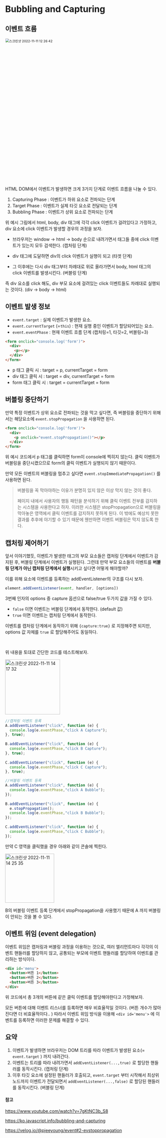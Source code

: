 # Bubbling and Capturing 

## 이벤트 흐름 

<img width="613" alt="스크린샷 2022-11-11 12 26 42" src="https://user-images.githubusercontent.com/67703882/201256551-d37b8f47-820b-457f-968e-7ec599c293de.png" style="zoom: 75%;" >

HTML DOM에서 이벤트가 발생하면 크게 3가지 단계로 이벤트 흐름을 나눌 수 있다.

1. Capturing Phase : 이벤트가 하위 요소로 전파되는 단계
2. Target Phase : 이벤트가 실제 타깃 요소로 전달되는 단계
3. Bubbling Phase : 이벤트가 상위 요소로 전파되는 단계 

위 예시 그림에서 html, body, div 태그에 각각 click 이벤트가 걸려있다고 가정하고, div 요소에 click 이벤트가 발생할 경우의 과정을 보자.  

- 브라우저는 window -> html -> body 순으로 내려가면서 태그들 중에 click 이벤트가 있는지 모두 검색한다. (캡처링 단계)  

- div 태그에 도달하면 div의 click 이벤트가 실행이 되고 (타겟 단계)
- 그 이후에는 다시 div 태그부터 차례대로 위로 올라가면서 body, html 태그의 click 이벤트를 발생시킨다. (버블링 단계)

즉 div 요소를 click 해도, div 부모 요소에 걸려있는 click 이벤트들도 차례대로 실행되는 것이다. (div -> body -> html) 

## 이벤트 발생 정보

- `event.target` : 실제 이벤트가 발생한 요소. 
- `event.currentTarget` (=`this`) : 현재 실행 중인 이벤트가 할당되어있는 요소. 
- `event.eventPhase` : 현재 이벤트 흐름 단계 (캡처링=1, 타깃=2, 버블링=3)

```html
<form onclick="console.log('form')">
  <div>
    <p></p>
  </div>
</form>
```

- p 태그 클릭 시 : target = p, currentTarget = form 
- div 태그 클릭 시 : target = div, currentTarget = form
- form 태그 클릭 시 : target = currentTarget = form 

## 버블링 중단하기 

만약 특정 이벤트가 상위 요소로 전파되는 것을 막고 싶다면, 즉 버블링을 중단하기 위해서는 해당요소에 `event.stopPropagation` 을 사용하면 된다.

```html
<form onclick="console.log('form')">
  <div>
    <p onclick="event.stopPropagation()"></p>
  </div>
</form>
```

위 예시 코드에서 p 태그를 클릭하면 form이 console에 찍히지 않는다. 클릭 이벤트가 버블링을 중단시켰으므로 form의 클릭 이벤트가 실행되지 않기 때문이다. 

만약 모든 이벤트의 버블링을 멈추고 싶다면 `event.stopImmediatePropagation()` 를 사용하면 된다. 

> 버블링을 꼭 막아야하는 이유가 분명히 있지 않은 이상 막지 않는 것이 좋다.
>
> 페이지 내에서 사용자의 행동 패턴을 분석하기 위해 클릭 이벤트 전부를 감지하는 시스템을 사용한다고 하자. 이러한 시스템은 stopPropagation으로 버블링을 막아놓은 영역에서 클릭 이벤트를 감지하지 못하게 된다. 이 밖에도 예상치 못한 결과를 추후에 야기할 수 있기 때문에 웬만하면 이벤트 버블링은 막지 않도록 한다. 

## 캡처링 제어하기

앞서 이야기했듯, 이벤트가 발생한 태그의 부모 요소들은 캡처링 단계에서 이벤트가 감지된 후, 버블링 단계에서 이벤트가 실행된다. 그런데 만약 부모 요소들의 이벤트를 **버블링 단계가 아닌 캡처링 단계에서 실행**시키고 싶다면 어떻게 해야할까?

이를 위해 요소에 이벤트를 등록하는 addEventListener의 구조를 다시 보자. 

```js
element.addEventListener(event, handler, [options])
```

3번째 인자의 options 중 capture 옵션으로 false/true 두가지 값을 가질 수 있다. 

- `false` 이면 이벤트는 버블링 단계에서 동작한다. (default 값)
- `true` 이면 이벤트는 캡처링 단계에서 동작한다. 

이벤트를 캡처링 단계에서 동작하기 위해 `{capture:true}` 로 지정해주면 되지만, options 값 자체를 `true` 로 할당해주어도 동일하다. 

<br />

위 내용을 토대로 간단한 코드를 테스트해보자.

<img width="177" alt="스크린샷 2022-11-11 14 17 32" src="https://user-images.githubusercontent.com/67703882/201268712-c37f43bb-5c6e-4587-b11d-9e9501754c77.png"> 

```javascript
//캡쳐링 이벤트 등록
A.addEventListener("click", function (e) {
  console.log(e.eventPhase,"click A Capture");
}, true);
  
B.addEventListener("click", function (e) {
  console.log(e.eventPhase,"click B Capture");
}, true);
  
C.addEventListener("click", function (e) {
  console.log(e.eventPhase,"click C Capture");
}, true);

//버블링 이벤트 등록
A.addEventListener("click", function (e) {
  console.log(e.eventPhase,"click A Bubble");
});
  
B.addEventListener("click", function (e) {
  e.stopPropagation();
  console.log(e.eventPhase,"click B Bubble");
});
  
C.addEventListener("click", function (e) {
  console.log(e.eventPhase,"click C Bubble");
});
```

만약 C 영역을 클릭했을 경우 아래와 같이 콘솔에 찍힌다. 

<img width="158" alt="스크린샷 2022-11-11 14 25 35" src="https://user-images.githubusercontent.com/67703882/201269632-b37dea59-80e1-4f7c-a3e0-18fdca227e5b.png"> 

B의 버블링 이벤트 등록 단계에서 stopPropagation을 사용했기 때문에 A 까지 버블링이 안되는 것을 볼 수 있다. 

## 이벤트 위임 (event delegation)

이벤트 위임은 캡처링과 버블링 과정을 이용하는 것으로, 여러 엘리먼트마다 각각의 이벤트 핸들러를 할당하지 않고, 공통되는 부모에 이벤트 핸들러를 할당하여 이벤트를 관리하는 방식이다.

```html
<div id='menu'>
  <button>버튼 1</button>
  <button>버튼 2</button>
  <button>버튼 3</button>
</div>
```

위 코드에서 총 3개의 버튼에 같은 클릭 이벤트를 할당해야한다고 가정해보자. 

모든 버튼에 대해 이벤트 리스너를 등록하면 매우 비효율적일 것이다. (버튼 개수가 많아진다면 더 비효율적이다.. ) 따라서 이벤트 위임 방식을 이용해 `<div id='menu'>` 에 이벤트를 등록하면 이러한 문제를 해결할 수 있다. 

## 요약

1. 이벤트가 발생하면 브라우저는 DOM 트리를 따라 이벤트가 발생된 요소(= `event.target` ) 까지 내려간다.
2. 이벤트는 트리를 따라 내려가면서 `addEventListener(...,true)` 로 할당한 핸들러를 동작시킨다. (캡처링 단계)
3. 이후 타깃 요소에 설정된 핸들러가 호출되고, `event.target` 부터 시작해서 최상위 노드까지 이벤트가 전달되면서 `addEventListener(...,false)` 로 할당된 핸들러를 동작시킨다. (버블링 단계)



#### 참고

https://www.youtube.com/watch?v=7gKtNC3b_S8

https://ko.javascript.info/bubbling-and-capturing

https://velog.io/@pjeeyoung/event#2-evstoppropagation